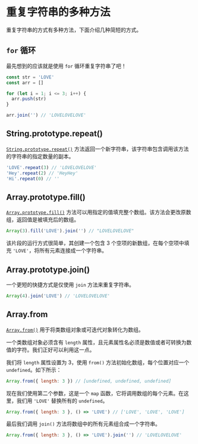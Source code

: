 # 重复字符串的多种方法

重复字符串的方式有多种方法，下面介绍几种简短的方式。

## `for` 循环

最先想到的应该就是使用 `for` 循环重复字符串了吧！

```js
const str = 'LOVE'
const arr = []

for (let i = 1; i <= 3; i++) {
  arr.push(str)
}

arr.join('') // 'LOVELOVELOVE'
```

## String.prototype.repeat()

[`String.prototype.repeat()`](https://developer.mozilla.org/en-US/docs/Web/JavaScript/Reference/Global_Objects/String/repeat) 方法返回一个新字符串，该字符串包含调用该方法的字符串的指定数量的副本。

```js
'LOVE'.repeat(3) // 'LOVELOVELOVE'
'Hey'.repeat(2) // 'HeyHey'
'Hi'.repeat(0) // ''
```

## Array.prototype.fill()

[`Array.prototype.fill()`](https://developer.mozilla.org/en-US/docs/Web/JavaScript/Reference/Global_Objects/Array/fill) 方法可以用指定的值填充整个数组。该方法会更改原数组，返回值是被填充后的数组。

```js
Array(3).fill('LOVE').join('') // "LOVELOVELOVE"
```

该片段的运行方式很简单，其创建一个包含 3 个空项的新数组，在每个空项中填充 `'LOVE'`，将所有元素连接成一个字符串。

## Array.prototype.join()

一个更短的快捷方式是仅使用 `join` 方法来重复字符串。

```js
Array(4).join('LOVE') // 'LOVELOVELOVE'
```

## Array.from

[`Array.from()`](https://developer.mozilla.org/en-US/docs/Web/JavaScript/Reference/Global_Objects/Array/from) 用于将类数组对象或可迭代对象转化为数组。

一个类数组对象必须含有 `length` 属性，且元素属性名必须是数值或者可转换为数值的字符。我们正好可以利用这一点。

我们将 `length` 属性设置为 3，使用 `from()` 方法初始化数组，每个位置对应一个 `undefined`。如下所示：

```js
Array.from({ length: 3 }) // [undefined, undefined, undefined]
```

现在我们使用第二个参数，这是一个 `map` 函数，它将调用数组的每个元素。在这里，我们用 `'LOVE'` 替换所有的 `undefined`。

```js
Array.from({ length: 3 }, () => 'LOVE') // ['LOVE', 'LOVE', 'LOVE']
```

最后我们调用 `join()` 方法将数组中的所有元素组合成一个字符串。

```js
Array.from({ length: 3 }, () => 'LOVE').join('') // 'LOVELOVELOVE'
```
